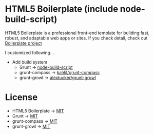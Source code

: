 # HTML5 Boilerplate (include node-build-script)

HTML5 Boilerplate is a professional front-end template for building fast, robust, and adaptable web apps or sites.
If you check detail, check out [Boilerplate project](https://github.com/h5bp/html5-boilerplate)

I customized following…

* Add build system
	* Grunt -> [node-build-script](https://github.com/h5bp/node-build-script)
	* grunt-compass -> [kahlil/grunt-compass](https://github.com/kahlil/grunt-compass)
	* grunt-growl -> [alextucker/grunt-growl](https://github.com/alextucker/grunt-growl)

# License
* HTML5 Boilerplate -> [MIT](https://github.com/h5bp/html5-boilerplate/blob/master/LICENSE.md)
* Grunt -> [MIT](https://github.com/cowboy/grunt/blob/master/LICENSE-MIT)
* grunt-compass -> [MIT](https://github.com/kahlil/grunt-compass/blob/master/LICENSE-MIT)
* grunt-growl -> [MIT](https://github.com/alextucker/grunt-growl/blob/master/LICENSE-MIT)